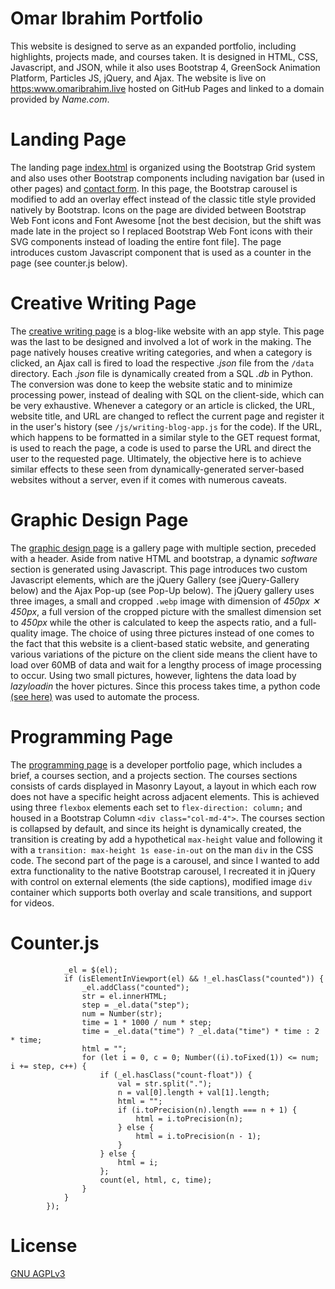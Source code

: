 # Omar Ibrahim Portfolio
This website is designed to serve as an expanded portfolio, including highlights, projects made, and courses taken. It is designed in HTML, CSS, Javascript, and JSON, while it also uses Bootstrap 4, GreenSock Animation Platform, Particles JS, jQuery, and Ajax. The website is live on <https:www.omaribrahim.live> hosted on GitHub Pages and linked to a domain provided by *Name.com*.

# Landing Page
The landing page [index.html](https://www.omaribrahim.live) is organized using the Bootstrap Grid system and also uses other Bootstrap components including navigation bar (used in other pages) and [contact form](https://www.omaribrahim.live/index.html#footer). In this page, the Bootstrap carousel is modified to add an overlay effect instead of the classic title style provided natively by Bootstrap. Icons on the page are divided between Bootstrap Web Font icons and Font Awesome [not the best decision, but the shift was made late in the project so I replaced Bootstrap Web Font icons with their SVG components instead of loading the entire font file]. The page introduces custom Javascript component that is used as a counter in the page (see counter.js below).

# Creative Writing Page
The [creative writing page](https://www.omaribrahim.live/writing.html) is a blog-like website with an app style. This page was the last to be designed and involved a lot of work in the making. The page natively houses creative writing categories, and when a category is clicked, an Ajax call is fired to load the respective *.json* file from the `/data` directory. Each *.json* file is dynamically created from a SQL *.db* in Python. The conversion was done to keep the website static and to minimize processing power, instead of dealing with SQL on the client-side, which can be very exhaustive. Whenever a category or an article is clicked, the URL, website title, and URL are changed to reflect the current page and register it in the user's history (see `/js/writing-blog-app.js` for the code). If the URL, which happens to be formatted in a similar style to the GET request format, is used to reach the page, a code is used to parse the URL and direct the user to the requested page. Ultimately, the objective here is to achieve similar effects to these seen from dynamically-generated server-based websites without a server, even if it comes with numerous caveats.

# Graphic Design Page
The [graphic design page](https://www.omaribrahim.live/art.html) is a gallery page with multiple section, preceded with a header. Aside from native HTML and bootstrap, a dynamic *software* section is generated using Javascript. This page introduces two custom Javascript elements, which are the jQuery Gallery (see jQuery-Gallery below) and the Ajax Pop-up (see Pop-Up below). The jQuery gallery uses three images, a small and cropped `.webp` image with dimension of *450px ✕ 450px*, a full version of the cropped picture with the smallest dimension set to *450px* while the other is calculated to keep the aspects ratio, and a full-quality image. The choice of using three pictures instead of one comes to the fact that this website is a client-based static website, and generating various variations of the picture on the client side means the client have to load over 60MB of data and wait for a lengthy process of image processing to occur. Using two small pictures, however, lightens the data load by *lazyloadin* the hover pictures. Since this process takes time, a python code [(see here)](https://github.com/omargfh/jQ-gallery-generator) was used to automate the process.

# Programming Page
The [programming page](https://www.omaribrahim.live/code.html) is a developer portfolio page, which includes a brief, a courses section, and a projects section. The courses sections consists of cards displayed in Masonry Layout, a layout in which each row does not have a specific height across adjacent elements. This is achieved using three `flexbox` elements each set to `flex-direction: column;` and housed in a Bootstrap Column `<div class="col-md-4">`. The courses section is collapsed by default, and since its height is dynamically created, the transition is creating by add a hypothetical `max-height` value and following it with a `transition: max-height 1s ease-in-out` on the man `div` in the CSS code. The second part of the page is a carousel, and since I wanted to add extra functionality to the native Bootstrap carousel, I recreated it in jQuery with control on external elements (the side captions), modified image `div` container which supports both overlay and scale transitions, and support for videos. 

# Counter.js
```$(".count").each(function(i, el) {
            _el = $(el);
            if (isElementInViewport(el) && !_el.hasClass("counted")) {
                _el.addClass("counted");
                str = el.innerHTML;
                step = _el.data("step");
                num = Number(str);
                time = 1 * 1000 / num * step;
                time = _el.data("time") ? _el.data("time") * time : 2 * time;
                html = "";
                for (let i = 0, c = 0; Number((i).toFixed(1)) <= num; i += step, c++) {
                    if (_el.hasClass("count-float")) {
                        val = str.split(".");
                        n = val[0].length + val[1].length;
                        html = "";
                        if (i.toPrecision(n).length === n + 1) {
                            html = i.toPrecision(n);
                        } else {
                            html = i.toPrecision(n - 1);
                        }
                    } else {
                        html = i;
                    };
                    count(el, html, c, time);
                }
            }
        });
```

# License
[GNU AGPLv3](https://choosealicense.com/licenses/agpl-3.0/)